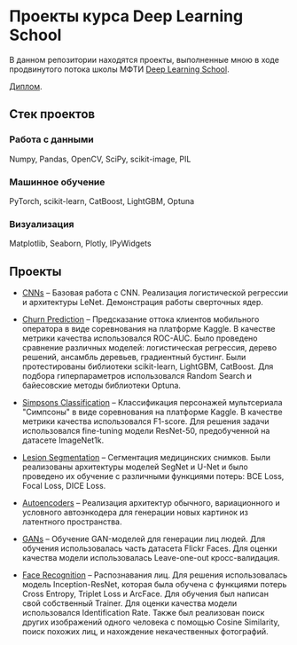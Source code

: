 # Проекты курса Deep Learning School

В данном репозитории находятся проекты, выполненные мною в ходе продвинутого потока школы
МФТИ [Deep Learning School](https://dls.samcs.ru).

[Диплом](certificate.pdf).

## Стек проектов

### Работа с данными

Numpy, Pandas, OpenCV, SciPy, scikit-image, PIL

### Машинное обучение

PyTorch, scikit-learn, CatBoost, LightGBM, Optuna

### Визуализация

Matplotlib, Seaborn, Plotly, IPyWidgets

## Проекты

- [CNNs](notebooks/CNNs.ipynb) – Базовая работа с CNN. Реализация логистической регрессии и архитектуры LeNet.
  Демонстрация
  работы сверточных ядер.

- [Churn Prediction](notebooks/Churn-Prediction-2.ipynb) – Предсказание оттока клиентов мобильного оператора в виде
  соревнования на платформе Kaggle. В качестве метрики качества использовался ROC-AUC. Было проведено сравнение
  различных моделей: логистическая регрессия, дерево решений, ансамбль деревьев, градиентный бустинг. Были
  протестированы библиотеки scikit-learn, LightGBM, CatBoost. Для подбора гиперпараметров использовался Random
  Search и байесовские методы библиотеки Optuna.

- [Simpsons Classification](notebooks/Simpsons-Classification.ipynb) – Классификация персонажей мультсериала "Симпсоны"
  в виде соревнования на платформе Kaggle. В качестве метрики качества использовался F1-score. Для решения задачи
  использовался fine-tuning модели ResNet-50, предобученной на датасете ImageNet1k.

- [Lesion Segmentation](notebooks/Lesion-Segmentation.ipynb) – Сегментация медицинских снимков. Были реализованы
  архитектуры моделей SegNet и U-Net и было проведено их обучение с различными функциями потерь: BCE Loss, Focal Loss,
  DICE Loss.

- [Autoencoders](notebooks/Autoencoders.ipynb) – Реализация архитектур обычного, вариационного и условного
  автоэнкодера для
  генерации новых картинок из латентного пространства.

- [GANs](notebooks/GANs.ipynb) – Обучение GAN-моделей для генерации лиц людей. Для обучения использовалась часть
  датасета Flickr Faces. Для оценки качества модели использовалась Leave-one-out кросс-валидация.

- [Face Recognition](notebooks/Face-Recognition.ipynb) – Распознавания лиц. Для решения использовалась модель
  Inception-ResNet, которая была обучена с функциями потерь Cross Entropy, Triplet Loss и ArcFace. Для обучения был
  написан свой собственный Trainer. Для оценки качества модели использовался Identification Rate. Также был реализован поиск других изображений одного человека с
  помощью Cosine Similarity, поиск похожих лиц, и нахождение некачественных фотографий.
